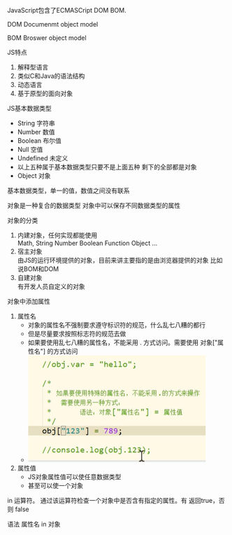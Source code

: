 JavaScript包含了ECMASCript DOM BOM.

DOM Documenmt object model

BOM Broswer object model

JS特点
1. 解释型语言
2. 类似C和Java的语法结构
3. 动态语言
4. 基于原型的面向对象
   


JS基本数据类型 
* String 字符串
* Number 数值
* Boolean 布尔值
* Null 空值
* Undefined 未定义
* 以上五种属于基本数据类型只要不是上面五种 剩下的全部都是对象
* Object 对象
  
基本数据类型，单一的值，数值之间没有联系

对象是一种复合的数据类型 对象中可以保存不同数据类型的属性

对象的分类
1. 内建对象，任何实现都能使用<br> Math, String Number Boolean Function Object ...
2. 宿主对象 <br> 由JS的运行环境提供的对象，目前来讲主要指的是由浏览器提供的对象 比如说BOM和DOM
3. 自建对象<br> 有开发人员自定义的对象



对象中添加属性
1. 属性名 
    * 对象的属性名不强制要求遵守标识符的规范，什么乱七八糟的都行
    * 但是尽量要求按照标志符的规范去做
    * 如果要使用乱七八糟的属性名，不能采用 . 方式访问。需要使用 对象["属性名"] 的方式访问
    * <img src="../imgs/object1.PNG">
2. 属性值
   * JS对象属性值可以使任意数据类型
   * 甚至可以使一个对象 

in  运算符。 通过该运算符检查一个对象中是否含有指定的属性。有 返回true，否则 false

语法 属性名 in 对象

